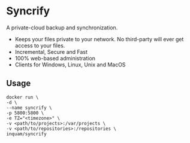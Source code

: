 # Syncrify
A private-cloud backup and synchronization.

* Keeps your files private to your network. No third-party will ever get access to your files.
* Incremental, Secure and Fast
* 100% web-based administration
* Clients for Windows, Linux, Unix and MacOS

## Usage

```
docker run \
-d \
--name syncrify \
-p 5800:5800 \
-e TZ="<timezone>" \
-v <path/to/projects>:/var/projects \
-v <path/to/repositories>:/repositories \
inquam/syncrify
```
